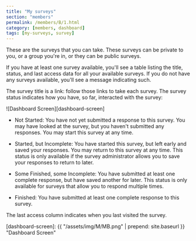 ```yaml
---
title: "My surveys"
section: "members"
permalink: /members/B/1.html
category: [members, dashboard]
tags: [my-surveys, survey]
---
```



These are the surveys that you can take. These surveys can be private to you, or a group you're in, or they can be public surveys.

If you have at least one survey available, you'll see a table listing the title, status, and last access data for all your available surveys. If you do not have any surveys available, you'll see a message indicating such.

The survey title is a link: follow those links to take each survey. The survey status indicates how you have, so far, interacted with the survey:

![Dashboard Screen][dashboard-screen]

- Not Started: You have not yet submitted a response to this survey. You may have looked at the survey, but you haven't submitted any responses. You may start this survey at any time.

- Started, but Incomplete: You have started this survey, but left early and saved your responses. You may return to this survey at any time. This status is only available if the survey administrator allows you to save your responses to return to later.

- Some Finished, some Incomplete: You have submitted at least one complete response, but have saved another for later. This status is only available for surveys that allow you to respond multiple times.

- Finished: You have submitted at least one complete response to this survey.

The last access column indicates when you last visited the survey.

[dashboard-screen]: {{ "/assets/img/M/MB.png" | prepend: site.baseurl }} "Dashboard Screen"
